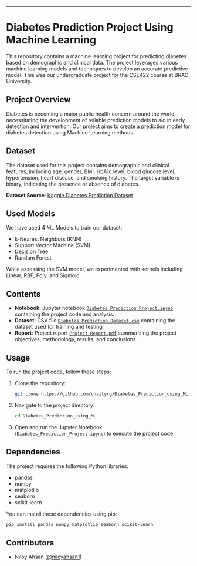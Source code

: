 ---

# Diabetes Prediction Project Using Machine Learning

This repository contains a machine learning project for predicting diabetes based on demographic and clinical data. The project leverages various machine learning models and techniques to develop an accurate predictive model. This was our undergraduate project for the CSE422 course at BRAC University.

## Project Overview

Diabetes is becoming a major public health concern around the world, necessitating the development of reliable prediction models to aid in early detection and intervention. Our project aims to create a prediction model for diabetes detection using Machine Learning methods.

## Dataset

The dataset used for this project contains demographic and clinical features, including age, gender, BMI, HbA1c level, blood glucose level, hypertension, heart disease, and smoking history. The target variable is binary, indicating the presence or absence of diabetes.

**Dataset Source**: [Kaggle Diabetes Prediction Dataset](https://www.kaggle.com/datasets/iammustafatz/diabetes-prediction-dataset)

## Used Models

We have used 4 ML Models to train our dataset:

- k-Nearest Neighbors (KNN)
- Support Vector Machine (SVM)
- Decision Tree
- Random Forest
  
While assessing the SVM model, we experimented with kernels including Linear, RBF, Poly, and Sigmoid.

## Contents

- **Notebook**: Jupyter notebook [`Diabetes Prediction Project.ipynb`](https://github.com/chaityrg/Diabetes_Prediction_using_ML/blob/main/Diabetes_Prediction_Project.ipynb) containing the project code and analysis.
- **Dataset**: CSV file [`Diabetes Prediction Dataset.csv`](https://github.com/chaityrg/Diabetes_Prediction_using_ML/blob/main/Diabetes_Prediction_Dataset.csv) containing the dataset used for training and testing.
- **Report**: Project report [`Project Report.pdf`](https://github.com/chaityrg/Diabetes_Prediction_using_ML/blob/main/Project_Report.pdf) summarizing the project objectives, methodology, results, and conclusions.

## Usage

To run the project code, follow these steps:

1. Clone the repository:

   ```bash
   git clone https://github.com/chaityrg/Diabetes_Prediction_using_ML.git
   ```

2. Navigate to the project directory:

   ```bash
   cd Diabetes_Prediction_using_ML
   ```

3. Open and run the Jupyter Notebook (`Diabetes_Prediction_Project.ipynb`) to execute the project code.

## Dependencies

The project requires the following Python libraries:

- pandas
- numpy
- matplotlib
- seaborn
- scikit-learn

You can install these dependencies using pip:

```bash
pip install pandas numpy matplotlib seaborn scikit-learn
```

## Contributors

- Niloy Ahsan ([@niloyahsan1](https://github.com/niloyahsan1))
